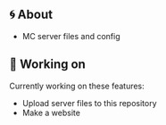 ## 🌀 About

- MC server files and config

## 📝 Working on

Currently working on these features:
- Upload server files to this repository
- Make a website
